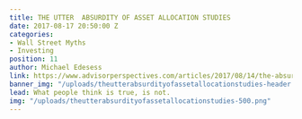 ```yaml
---
title: THE UTTER  ABSURDITY OF ASSET ALLOCATION STUDIES
date: 2017-08-17 20:50:00 Z
categories:
- Wall Street Myths
- Investing
position: 11
author: Michael Edesess
link: https://www.advisorperspectives.com/articles/2017/08/14/the-absurdity-of-asset-allocation-studies
banner_img: "/uploads/theutterabsurdityofassetallocationstudies-header.png"
lead: What people think is true, is not.
img: "/uploads/theutterabsurdityofassetallocationstudies-500.png"
---
```


